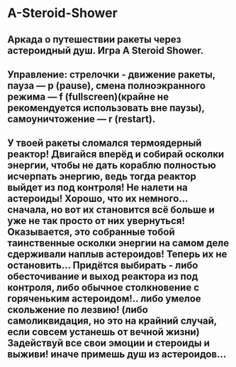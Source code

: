 # A-Steroid-Shower
Аркада о путешествии ракеты через астероидный душ.
Игра A Steroid Shower.
-----------------------------
Управление: стрелочки - движение ракеты, пауза — p (pause), смена полноэкранного режима — f (fullscreen)(крайне не рекомендуется использовать вне паузы), самоуничтожение — r (restart).
-----------------------------
У твоей ракеты сломался термоядерный реактор!
Двигайся вперёд и собирай осколки энергии, чтобы не дать кораблю полностью исчерпать энергию, ведь тогда реактор выйдет из под контроля!
Не налети на астероиды! Хорошо, что их немного...
сначала, но вот их становится всё больше и уже не так просто от них увернуться! Оказывается, это собранные тобой таинственные осколки энергии на самом деле сдерживали наплыв астероидов! Теперь их не остановить...
Придётся выбирать - либо обесточивание и выход реактора из под контроля, либо обычное столкновение с горяченьким астероидом!.. либо умелое скольжение по лезвию! (либо самоликвидация, но это на крайний случай, если совсем устанешь от вечной жизни)
Задействуй все свои эмоции и стероиды и выживи! иначе примешь душ из астероидов...
-----------------------------
